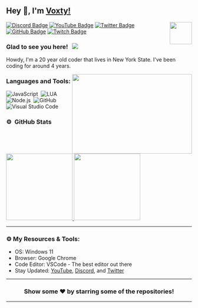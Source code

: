 ## Hey 👋, I'm [Voxty!](https://github.com/Voxty/)

<img align="right" height="60" width="60" alt="" src="https://media.discordapp.net/attachments/982376730255826958/1016110270629822494/Voxty_Shacks_Logo.png" />

[![Discord Badge](https://img.shields.io/badge/-Discord-0e76a8?style=flat-square&logo=Discord&logoColor=white)](https://discord.gg/PgxGQyqgsP)
[![YouTube Badge](https://img.shields.io/badge/-YouTube-e02828?style=flat-square&logo=YouTube&logoColor=white)](https://www.youtube.com/channel/UCz5xLLrL_6OPI1ODoYO_mMQ/featured)
[![Twitter Badge](https://img.shields.io/badge/-Twitter-00acee?style=flat-square&logo=Twitter&logoColor=white)](https://twitter.com/itzVoxty)
[![GitHub Badge](https://img.shields.io/badge/-GitHub-ffffff?style=flat-square&logo=Github&logoColor=black)](https://github.com/Voxty)
[![Twitch Badge](https://img.shields.io/twitch/status/voxtylive?style=social)](https:/twitch.tv/voxtylive)

### Glad to see you here! &nbsp; ![](https://komarev.com/ghpvc/?username=Voxtylive&label=Views&color=blue&style=plastic)

Howdy, I'm a 20 year old coder that lives in New York State. I've been coding for around 4 years.

<img align="right" height="215" width="325" alt="" src="https://cdn.dribbble.com/users/416610/screenshots/4801105/coding_desk_flat_vector_ui_ux_design_illustration_motion_animation_gif2.gif" />

### Languages and Tools:

![JavaScript](https://img.shields.io/badge/-JavaScript-333333?style=flat&logo=javascript)&nbsp;
![LUA](https://img.shields.io/badge/-LUA-333333?style=flat&logo=lua)&nbsp;
![Node.js](https://img.shields.io/badge/-Node.js-333333?style=flat&logo=node.js)&nbsp;
![GitHub](https://img.shields.io/badge/-GitHub-333333?style=flat&logo=github)&nbsp;
![Visual Studio Code](https://img.shields.io/badge/-Visual%20Studio%20Code-333333?style=flat&logo=visual-studio-code&logoColor=007ACC)&nbsp;

### ⚙️ &nbsp;GitHub Stats

<p align="left">
<a href="https://github.com/Voxty">
  <img height="180em" src="https://github-readme-stats-eight-theta.vercel.app/api?username=Voxty&show_icons=true&theme=react&include_all_commits=true&count_private=true"/>
  <img height="180em" src="https://github-readme-stats-eight-theta.vercel.app/api/top-langs/?username=Voxty&layout=compact&langs_count=8&theme=react"/>
</a>
</p>

---

### ⚙️ My Resources & Tools:

- OS: Windows 11
- Browser: Google Chrome
- Code Editor: VSCode - The best editor out there
- Stay Updated: [YouTube](https://www.youtube.com/channel/UCz5xLLrL_6OPI1ODoYO_mMQ/featured), [Discord]([https://discord.gg/EqEcKzNkDB](https://discord.gg/PgxGQyqgsP)), and [Twitter](https://twitter.com/itzVoxty)

---

<h3 align=center>Show some ❤️ by starring some of the repositories!</h3>

---

